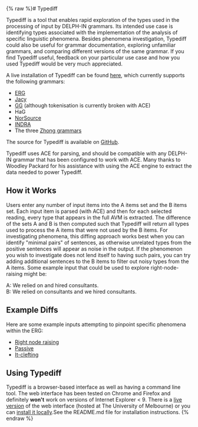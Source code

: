 {% raw %}# Typediff

Typediff is a tool that enables rapid exploration of the types used in
the processing of input by DELPH-IN grammars. Its intended use case is
identifying types associated with the implementation of the analysis of
specific linguistic phenomena. Besides phenomena investigation, Typediff
could also be useful for grammar documentation, exploring unfamiliar
grammars, and comparing different versions of the same grammar. If you
find Typediff useful, feedback on your particular use case and how you
used Typediff would be very much appreciated.

A live installation of Typediff can be found
[here](http://hum.csse.unimelb.edu.au/typediff/), which currently
supports the following grammars:

- [ERG](http://www.delph-in.net/erg/)
- [Jacy](JacyTop)
- [GG](http://gg.opendfki.de) (although tokenisation is currently
broken with ACE)
- HaG
- [NorSource](NorsourceTop)
- [INDRA](IndraTop)
- The three [Zhong grammars](ZhongTop)

The source for Typediff is available on
[GitHub](http://github.com/ned2/typediff).

Typediff uses ACE for parsing, and should be compatible with any
DELPH-IN grammar that has been configured to work with ACE. Many thanks
to Woodley Packard for his assistance with using the ACE engine to
extract the data needed to power Typediff.

## How it Works

Users enter any number of input items into the A items set and the B
items set. Each input item is parsed (with ACE) and then for each
selected reading, every type that appears in the full AVM is extracted.
The difference of the sets A and B is then computed such that Typediff
will return all types used to process the A items that were not used by
the B items. For investigating phenomena, this diffing approach works
best when you can identify "minimal pairs" of sentences, as otherwise
unrelated types from the positive sentences will appear as noise in the
output. If the phenomenon you wish to investigate does not lend itself
to having such pairs, you can try adding additional sentences to the B
items to filter out noisy types from the A items. Some example input
that could be used to explore right-node-raising might be:

A: We relied on and hired consultants.\
B: We relied on consultants and we hired consultants.

## Example Diffs

Here are some example inputs attempting to pinpoint specific phenomena
within the ERG:

- [Right node
raising](http://hum.csse.unimelb.edu.au/typediff/#count=10&treebank=redwoods1214&labels=short&tagger=ace&mode=difference&supers=false&fragments=true&Agrammar=erg&A=We%20relied%20on%20and%20hired%20consultants.&Bgrammar=erg&B=We%20relied%20on%20consultants%20and%20we%20hired%20consultants.)
- [Passive](http://hum.csse.unimelb.edu.au/typediff/#count=10&treebank=redwoods1214&labels=short&tagger=ace&mode=difference&supers=false&fragments=true&Agrammar=erg&A=The%20dog%20was%20bitten%20by%20the%20catfish.&Bgrammar=erg&B=The%20catfish%20bit%20the%20dog.)
- [It-clefting](http://hum.csse.unimelb.edu.au/typediff/#count=10&treebank=redwoods1214&labels=short&tagger=ace&mode=difference&supers=false&fragments=false&Agrammar=erg&A=It%20was%20with%20considerable%20misgivings%20that%20they%20accepted%20the%20position.&Bgrammar=erg&B=They%20accepted%20the%20position%20with%20considerable%20misgivings.)

## Using Typediff

Typediff is a browser-based interface as well as having a command line
tool. The web interface has been tested on Chrome and Firefox and
definitely **won't** work on versions of Internet Explorer &lt; 9. There
is a [live
version](http://hum.csse.unimelb.edu.au/grammalytics/typediff/) of the
web interface (hosted at The University of Melbourne) or you can
[install it locally](http://github.com/ned2/grammalytics).See the
README.md file for installation instructions.
{% endraw %}